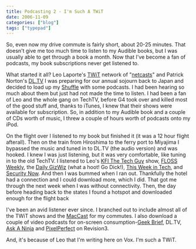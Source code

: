 ```yaml
---
title: Podcasting 2 - I'm Such A TWiT
date: 2006-11-09
categories: ["blog"]
tags: ["typepad"]
---
```

So, even now my drive commute is fairly short, about 20-25 minutes. That doesn't give me too much time to listen to my Audible books, but I was usually able to get through a book a month. Now that I've become a fan of podcasts, my book subscriptions never get listened to.

What started it all? Leo Laporte's [TWiT](http://twit.tv/) network of "[netcasts](https://en.wikipedia.org/wiki/Netcast)" and Patrick Norton's [DL.TV](http://dl.tv/) I was preparing for our annual sojourn back to Japan and decided to load up my [Shuffle](http://www.apple.com/ipodshuffle/) with some podcasts. I had been hearing so much about them but just had not made the time to listen. I had been a fan of Leo and the whole gang on TechTV, before G4 took over and killed most of the good stuff and, thanks to iTunes, I knew that their shows were available for subscription. So, in addition to my Audible book and a couple of CDs worth of music, I threw a couple of hours worth of podcasts onto my iPod.

On the flight over I listened to my book but finished it (it was a 12 hour flight afterall). Then on the train from Hiroshima to the ferry port to Miyajima I bypassed the music and tuned in to DL.TV (the audio version) and was hooked. I knew I was just listening, but it was very comfortable, like tuning in to the old TechTV. I listened to Leo's [KFI The Tech Guy](http://www.twit.tv/KFI) show, [FLOSS Weekly](http://www.twit.tv/FLOSS), the [Daily GizWiz](http://www.twit.tv/DGW) (what a hoot! Go Dick!), [This Week in Tech](http://www.twit.tv/TWiT), and [Security Now](http://www.twit.tv/SN). And then I was bummed when I ran out. Thankfully the hotel had a connection and I could download more, which I did. That got me through the next week when I was without connectivity. Then, the day before heading back to the states I found a hotspot and downloaded enough for the flight back

I've been an avid listener ever since. I branched out to include almost all of the TWiT shows and the [MacCast](http://maccast.com/) for my commutes. I also download a couple of video podcasts for on-screen consumption-[Geek Brief](http://geekbriefwp.podshow.com/), DL.TV, [Ask A Ninja](http://askaninja.com/) and [PixelPerfect](http://www.revision3.com/pixelperfect) on Revision3.

And, it's because of Leo that I'm writing here on Vox. I'm such a TWiT.